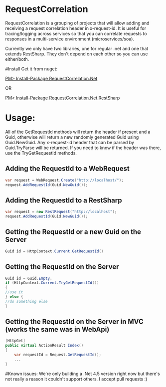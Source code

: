 # RequestCorrelation

RequestCorrelation is a grouping of projects that will allow adding and receiving a request correlation header in x-request-id.  It is useful for tracing/logging across services so that you can correlate requests to responses in a multi-service environment (microservices/soa).

Currently we only have two libraries, one for regular .net and one that extends RestSharp.  They don't depend on each other so you can use either/both.

#Install
Get it from nuget:

[PM> Install-Package RequestCorrelation.Net](https://www.nuget.org/packages/RequestCorrelation.Net/)

OR

[PM> Install-Package RequestCorrelation.Net.RestSharp](https://www.nuget.org/packages/RequestCorrelation.Net.RestSharp/)

# Usage:
All of the GetRequestId methods will return the header if present and a Guid, otherwise will return a new randomly generated Guid using Guid.NewGuid.  Any x-request-id header that can be parsed by Guid.TryParse will be returned.  If you need to know if the header was there, use the TryGetRequestId methods.

## Adding the RequestId to a WebRequest
```C#
var request = WebRequest.Create("http://localhost/");
request.AddRequestId(Guid.NewGuid());
```

## Adding the RequestId to a RestSharp 
```C#
var request = new RestRequest("http://localhost");
request.AddRequestId(Guid.NewGuid());
```

## Getting the RequestId or a new Guid on the Server
```C#
Guid id = HttpContext.Current.GetRequestId()
```

## Getting the RequestId on the Server
```C#
Guid id = Guid.Empty;
if (HttpContext.Current.TryGetRequestId())
{
//use it
} else { 
//do something else
}
```

## Getting the RequestId on the Server in MVC (works the same was in WebApi)
```C#
[HttpGet]
public virtual ActionResult Index()
{
	var requestId = Request.GetRequestId();
	...
}
```

#Known issues:
We're only building a .Net 4.5 version right now but there's not really a reason it couldn't support others.  I accept pull requests :)
